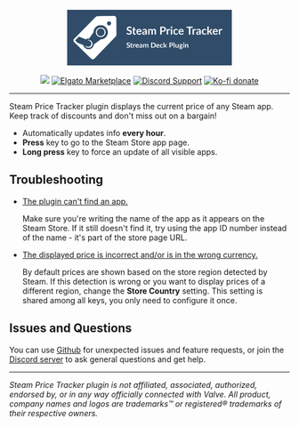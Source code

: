 <p align="center">
  <img src="/.github/images/banner.svg?sanitize=true" height="100" />
</p>

<p align="center">
  <img src="https://img.shields.io/github/v/release/theca11/steam-price-tracker?label=%20&color=darkblue" />
  <a href="https://marketplace.elgato.com/product/steam-price-tracker-8fada3a4-33c9-47df-a156-9aa79158ea82"><img src="https://img.shields.io/badge/dynamic/json?url=https%3A%2F%2Fmp-gateway.elgato.com%2Forganizations%2F913da1d8-3f18-4c3f-8a25-e4f7d812380a%2Fproducts%2F8fada3a4-33c9-47df-a156-9aa79158ea82&query=download_count&prefix=Elgato%20Marketplace%20%7C%20&suffix=%20downloads&logo=elgato&logoColor=white&label=%20&labelColor=1231ac&color=gray" alt="Elgato Marketplace" /></a>
  <a href="https://discord.gg/yFce5NEDak"><img src="https://img.shields.io/badge/Discord-gray?logo=discord&logoColor=white&labelColor=6A7EC2&color=gray" alt="Discord Support" /></a>
  <a href="https://ko-fi.com/the_ca11"><img src="https://img.shields.io/badge/Ko--fi-gray?logo=kofi&logoColor=white&labelColor=red&color=gray" alt="Ko-fi donate" /></a>
</p>

<hr/>

Steam Price Tracker plugin displays the current price of any Steam app. Keep track of discounts and don't miss out on a bargain!

-   Automatically updates info <b>every hour</b>.<br />
-   <b>Press</b> key to go to the Steam Store app page.<br />
-   <b>Long press</b> key to force an update of all visible apps.

## Troubleshooting

-   <u>The plugin can't find an app.</u>

    Make sure you're writing the name of the app as it appears on the Steam Store. If it still doesn't find it, try using the app ID number instead of the name - it's part of the store page URL.


-   <u>The displayed price is incorrect and/or is in the wrong currency.</u>

    By default prices are shown based on the store region detected by Steam. If this detection is wrong or you want to display prices of a different region, change the <b>Store Country</b> setting. This setting is shared among all keys, you only need to configure it once.

## Issues and Questions

You can use [Github](https://github.com/theca11/steam-price-tracker/issues) for unexpected issues and feature requests, or join the [Discord server](https://discord.gg/yFce5NEDak) to ask general questions and get help.

---

_Steam Price Tracker plugin is not affiliated, associated, authorized, endorsed by, or in any way officially connected with Valve. All product, company names and logos are trademarks™ or registered® trademarks of their respective owners._
